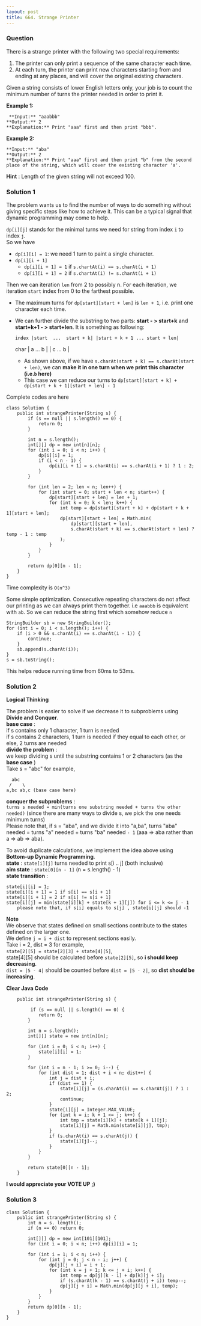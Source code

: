 ```yaml
---
layout: post
title: 664. Strange Printer
---
```

### Question
There is a strange printer with the following two special requirements:

  1. The printer can only print a sequence of the same character each time.
  2. At each turn, the printer can print new characters starting from and ending at any places, and will cover the original existing characters.

Given a string consists of lower English letters only, your job is to count
the minimum number of turns the printer needed in order to print it.

 **Example 1:**  

    
    
     **Input:** "aaabbb"
    **Output:** 2
    **Explanation:** Print "aaa" first and then print "bbb".
    

**Example 2:**  

    
    
    **Input:** "aba"
    **Output:** 2
    **Explanation:** Print "aaa" first and then print "b" from the second place of the string, which will cover the existing character 'a'.
    

**Hint** : Length of the given string will not exceed 100.

### Solution 1
The problem wants us to find the number of ways to do something without giving
specific steps like how to achieve it. This can be a typical signal that
dynamic programming may come to help.

`dp[i][j]` stands for the minimal turns we need for string from index `i` to
index `j`.  
So we have

  * `dp[i][i] = 1`: we need 1 turn to paint a single character.
  * `dp[i][i + 1]`
    * `dp[i][i + 1] = 1` if `s.chartAt(i) == s.charAt(i + 1)`
    * `dp[i][i + 1] = 2` if `s.chartAt(i) != s.charAt(i + 1)`

Then we can iteration `len` from 2 to possibly n. For each iteration, we
iteration `start` index from 0 to the farthest possible.

  * The maximum turns for `dp[start][start + len]` is `len + 1`, i.e. print one character each time.
  * We can further divide the substring to two parts: **start - > start+k** and **start+k+1 - > start+len**. It is something as following:
    
        index |start  ...  start + k| |start + k + 1 ... start + len|
    char  |  a    ...       b   | |      c       ...      b     |
    

    * As shown above, if we have `s.charAt(start + k) == s.charAt(start + len)`, we can **make it in one turn when we print this character (i.e.`b` here)**
    * This case we can reduce our turns to `dp[start][start + k] + dp[start + k + 1][start + len] - 1`

Complete codes are here

    
    
    class Solution {
        public int strangePrinter(String s) {
            if (s == null || s.length() == 0) {
                return 0;
            }
            
            int n = s.length();
            int[][] dp = new int[n][n];
            for (int i = 0; i < n; i++) {
                dp[i][i] = 1;
                if (i < n - 1) {
                    dp[i][i + 1] = s.charAt(i) == s.charAt(i + 1) ? 1 : 2;
                }
            }
            
            for (int len = 2; len < n; len++) {
                for (int start = 0; start + len < n; start++) {
                    dp[start][start + len] = len + 1;
                    for (int k = 0; k < len; k++) {
                        int temp = dp[start][start + k] + dp[start + k + 1][start + len];
                        dp[start][start + len] = Math.min(
                            dp[start][start + len],
                            s.charAt(start + k) == s.charAt(start + len) ? temp - 1 : temp
                        );
                    }
                }
            }
            
            return dp[0][n - 1];
        }
    }
    

Time complexity is `O(n^3)`

Some simple optimization. Consecutive repeating characters do not affect our
printing as we can always print them together. i.e `aaabbb` is equivalent with
`ab`. So we can reduce the string first which somehow reduce `n`

    
    
    StringBuilder sb = new StringBuilder();
    for (int i = 0; i < s.length(); i++) {
        if (i > 0 && s.charAt(i) == s.charAt(i - 1)) {
            continue;
        }
        sb.append(s.charAt(i));
    }
    s = sb.toString();
    

This helps reduce running time from 60ms to 53ms.


### Solution 2
 **Logical Thinking**

The problem is easier to solve if we decrease it to subproblems using **Divide
and Conquer**.  
 **base case** :  
if s contains only 1 character, 1 turn is needed  
if s contains 2 characters, 1 turn is needed if they equal to each other, or
else, 2 turns are needed  
 **divide the problem** :  
we keep dividing s until the substring contains 1 or 2 characters (as the
**base case** )  
Take s = "abc" for example,

    
    
      abc
     /    \
    a,bc ab,c (base case here)
    

**conquer the subproblems** :  
`turns s needed = min(turns one substring needed + turns the other needed)`
(since there are many ways to divide s, we pick the one needs minimum turns)  
Please note that, if s = "aba", and we divide it into "a,ba", turns "aba"
needed = turns "a" needed + turns "ba" needed `- 1` (aaa => aba rather than a
=> ab => aba).

To avoid duplicate calculations, we implement the idea above using **Bottom-up
Dynamic Programming**.  
**state** : `state[i][j]` turns needed to print s[i .. j] (both inclusive)  
**aim state** : `state[0][n - 1]` (n = s.length() - 1)  
**state transition** :

    
    
    state[i][i] = 1;
    state[i][i + 1] = 1 if s[i] == s[i + 1]
    state[i][i + 1] = 2 if s[i] != s[i + 1]
    state[i][j] = min(state[i][k] + state[k + 1][j]) for i <= k <= j - 1
    	please note that, if s[i] equals to s[j] , state[i][j] should -1
    

**Note**  
We observe that states defined on small sections contribute to the states
defined on the larger one.  
We define `j = i + dist` to represent sections easily.  
Take i = 2, dist = 3 for example,  
`state[2][5] = state[2][3] + state[4][5]`,  
state[4][5] should be calculated before `state[2][5]`, so **i should keep
decreasing**.  
`dist = |5 - 4|` should be counted before `dist = |5 - 2|`, so **dist should
be increasing**.

**Clear Java Code**

    
    
        public int strangePrinter(String s) {
    
             if (s == null || s.length() == 0) {
                return 0;
            }
    
            int n = s.length();
            int[][] state = new int[n][n];
    
            for (int i = 0; i < n; i++) {
                state[i][i] = 1;
            }
    
            for (int i = n - 1; i >= 0; i--) {
                for (int dist = 1; dist + i < n; dist++) {
                    int j = dist + i;
                    if (dist == 1) {
                        state[i][j] = (s.charAt(i) == s.charAt(j)) ? 1 : 2;
                        continue;
                    }
                    state[i][j] = Integer.MAX_VALUE;
                    for (int k = i; k + 1 <= j; k++) {
                        int tmp = state[i][k] + state[k + 1][j];
                        state[i][j] = Math.min(state[i][j], tmp);
                    }
                    if (s.charAt(i) == s.charAt(j)) {
                        state[i][j]--;
                    }
                }
            }
    
            return state[0][n - 1];
        }
    

**I would appreciate your VOTE UP ;)**


### Solution 3
    
    
    class Solution {
        public int strangePrinter(String s) {
            int n = s. length();
            if (n == 0) return 0;
            
            int[][] dp = new int[101][101];
            for (int i = 0; i < n; i++) dp[i][i] = 1;
            
            for (int i = 1; i < n; i++) {
                for (int j = 0; j < n - i; j++) {
                    dp[j][j + i] = i + 1;
                    for (int k = j + 1; k <= j + i; k++) {
                        int temp = dp[j][k - 1] + dp[k][j + i];
                        if (s.charAt(k - 1) == s.charAt(j + i)) temp--;
                        dp[j][j + i] = Math.min(dp[j][j + i], temp);
                    }
                }
            }
            return dp[0][n - 1];
        }
    }
    



